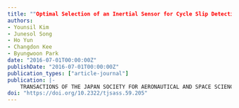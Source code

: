 ```yaml
---
title: ""Optimal Selection of an Inertial Sensor for Cycle Slip Detection Considering Single-frequency RTK/INS Integrated Navigation""
authors:
- Younsil Kim
- Junesol Song
- Ho Yun
- Changdon Kee
- Byungwoon Park
date: "2016-07-01T00:00:00Z"
publishDate: "2016-07-01T00:00:00Z"
publication_types: ["article-journal"]
publication: |-
    TRANSACTIONS OF THE JAPAN SOCIETY FOR AERONAUTICAL AND SPACE SCIENCES, Vol.59, No4, JUL.2016, pp.205-217
doi: "https://doi.org/10.2322/tjsass.59.205"
---
```

